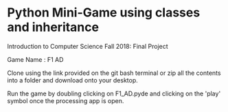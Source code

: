 # Python Mini-Game using classes and inheritance

Introduction to Computer Science Fall 2018: Final Project 

Game Name : F1 AD

Clone using the link provided on the git bash terminal or zip all the contents into a folder and download onto your desktop.

Run the game by doubling clicking on F1_AD.pyde and clicking on the 'play' symbol once the processing app is open.
